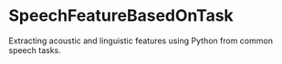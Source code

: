 # SpeechFeatureBasedOnTask
 Extracting acoustic and linguistic features using Python from common speech tasks.

